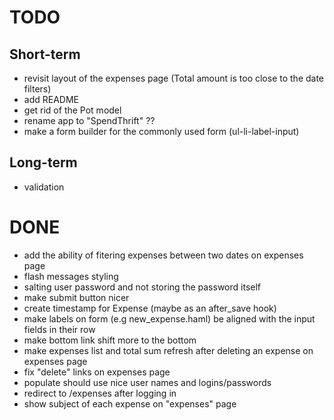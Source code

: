 # TODO

## Short-term

* revisit layout of the expenses page (Total amount is too close to the date filters)
* add README
* get rid of the Pot model
* rename app to "SpendThrift" ??
* make a form builder for the commonly used form (ul-li-label-input)

## Long-term

* validation

# DONE

* add the ability of fitering expenses between two dates on expenses page
* flash messages styling
* salting user password and not storing the password itself
* make submit button nicer
* create timestamp for Expense (maybe as an after_save hook)
* make labels on form (e.g new_expense.haml) be aligned with the input fields in their row
* make bottom link shift more to the bottom
* make expenses list and total sum refresh after deleting an expense on expenses page
* fix "delete" links on expenses page
* populate should use nice user names and logins/passwords
* redirect to /expenses after logging in
* show subject of each expense on "expenses" page


